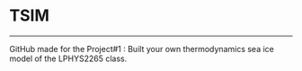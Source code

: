 # TSIM
-------

GitHub made for the Project#1 : Built your own thermodynamics sea ice model of the LPHYS2265 class. 
